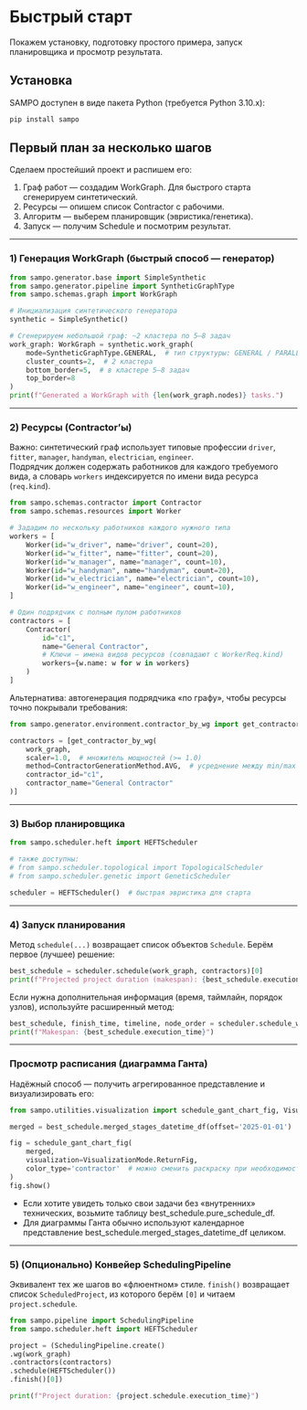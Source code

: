 # Быстрый старт

Покажем установку, подготовку простого примера, запуск планировщика и просмотр результата.

## Установка

SAMPO доступен в виде пакета Python (требуется Python 3.10.x):

```bash
pip install sampo
```

## Первый план за несколько шагов

Сделаем простейший проект и распишем его:

1) Граф работ — создадим WorkGraph. Для быстрого старта сгенерируем синтетический.
2) Ресурсы — опишем список Contractor с рабочими.
3) Алгоритм — выберем планировщик (эвристика/генетика).
4) Запуск — получим Schedule и посмотрим результат.

---

### 1) Генерация WorkGraph (быстрый способ — генератор)

```python
from sampo.generator.base import SimpleSynthetic
from sampo.generator.pipeline import SyntheticGraphType
from sampo.schemas.graph import WorkGraph

# Инициализация синтетического генератора
synthetic = SimpleSynthetic()

# Сгенерируем небольшой граф: ~2 кластера по 5–8 задач
work_graph: WorkGraph = synthetic.work_graph(
    mode=SyntheticGraphType.GENERAL,  # тип структуры: GENERAL / PARALLEL / SEQUENTIAL
    cluster_counts=2,  # 2 кластера
    bottom_border=5,  # в кластере 5–8 задач
    top_border=8
)
print(f"Generated a WorkGraph with {len(work_graph.nodes)} tasks.")
```

---

### 2) Ресурсы (Contractor’ы)

Важно: синтетический граф использует типовые профессии `driver`, `fitter`, `manager`, `handyman`, `electrician`,
`engineer`.  
Подрядчик должен содержать работников для каждого требуемого вида, а словарь `workers` индексируется по имени вида
ресурса (`req.kind`).

```python
from sampo.schemas.contractor import Contractor
from sampo.schemas.resources import Worker

# Зададим по нескольку работников каждого нужного типа
workers = [
    Worker(id="w_driver", name="driver", count=20),
    Worker(id="w_fitter", name="fitter", count=20),
    Worker(id="w_manager", name="manager", count=10),
    Worker(id="w_handyman", name="handyman", count=20),
    Worker(id="w_electrician", name="electrician", count=10),
    Worker(id="w_engineer", name="engineer", count=10),
]

# Один подрядчик с полным пулом работников
contractors = [
    Contractor(
        id="c1",
        name="General Contractor",
        # Ключи — имена видов ресурсов (совпадают с WorkerReq.kind)
        workers={w.name: w for w in workers}
    )
]
```

Альтернатива: автогенерация подрядчика «по графу», чтобы ресурсы точно покрывали требования:

```python
from sampo.generator.environment.contractor_by_wg import get_contractor_by_wg, ContractorGenerationMethod

contractors = [get_contractor_by_wg(
    work_graph,
    scaler=1.0,  # множитель мощностей (>= 1.0)
    method=ContractorGenerationMethod.AVG,  # усреднение между min/max потребностями
    contractor_id="c1",
    contractor_name="General Contractor"
)]
```

---

### 3) Выбор планировщика

```python
from sampo.scheduler.heft import HEFTScheduler

# также доступны:
# from sampo.scheduler.topological import TopologicalScheduler
# from sampo.scheduler.genetic import GeneticScheduler

scheduler = HEFTScheduler()  # быстрая эвристика для старта
```

---

### 4) Запуск планирования

Метод `schedule(...)` возвращает список объектов `Schedule`. Берём первое (лучшее) решение:

```python
best_schedule = scheduler.schedule(work_graph, contractors)[0]
print(f"Projected project duration (makespan): {best_schedule.execution_time}")
```

Если нужна дополнительная информация (время, таймлайн, порядок узлов), используйте расширенный метод:

```python
best_schedule, finish_time, timeline, node_order = scheduler.schedule_with_cache(work_graph, contractors)[0]
print(f"Makespan: {best_schedule.execution_time}")
```

---

### Просмотр расписания (диаграмма Ганта)

Надёжный способ — получить агрегированное представление и визуализировать его:

```python
from sampo.utilities.visualization import schedule_gant_chart_fig, VisualizationMode

merged = best_schedule.merged_stages_datetime_df(offset='2025-01-01')

fig = schedule_gant_chart_fig(
    merged,
    visualization=VisualizationMode.ReturnFig,
    color_type='contractor'  # можно сменить раскраску при необходимости
)
fig.show()
```

- Если хотите увидеть только свои задачи без «внутренних» технических, возьмите таблицу best_schedule.pure_schedule_df.
- Для диаграммы Ганта обычно используют календарное представление best_schedule.merged_stages_datetime_df целиком.

---

### 5) (Опционально) Конвейер SchedulingPipeline

Эквивалент тех же шагов во «флюентном» стиле. `finish()` возвращает список `ScheduledProject`, из которого берём `[0]` и
читаем `project.schedule`.

```python
from sampo.pipeline import SchedulingPipeline
from sampo.scheduler.heft import HEFTScheduler

project = (SchedulingPipeline.create()
.wg(work_graph)
.contractors(contractors)
.schedule(HEFTScheduler())
.finish()[0])

print(f"Project duration: {project.schedule.execution_time}")
```